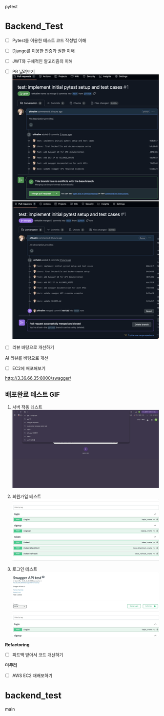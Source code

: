 pytest
# Backend_Test

- [ ]  Pytest를 이용한 테스트 코드 작성법 이해

- [ ]  Django를 이용한 인증과 권한 이해


- [ ]  JWT와 구체적인 알고리즘의 이해


- [ ]  PR 날려보기
![images](images/pr.png)
![images](images/pr2.png)

- [ ]  리뷰 바탕으로 개선하기

AI 리뷰를 바탕으로 개선 

- [ ]  EC2에 배포해보기

http://3.36.66.35:8000/swagger/ 

## 배포완료 테스트 GIF

1. 서버 작동 테스트
![images](images/url.gif)

2. 회원가입 테스트
![images](images/signup.gif)

3. 로그인 테스트
![images](images/login.gif)

**Refactoring**

- [ ]  피드백 받아서 코드 개선하기

**마무리**

- [ ]  AWS EC2 재배포하기
# backend_test
main
